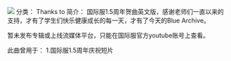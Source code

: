 ![](//static.kivo.wiki/images/music/cover/cPePCauf8TRxhjEDq3SKEjLKXdvnTqPI.jpg)
分类： Thanks to
简介：
国际服1.5周年贺曲英文版，感谢老师们一直以来的支持，才有了学生们快乐健康成长的每一天，才有了今天的Blue Archive。

暂未发布专辑或上线流媒体平台，只能在国际服官方youtube账号上查看。

此曲曾用于：
1.国际服1.5周年庆祝短片

